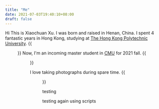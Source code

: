 ```yaml
---
title: "Me"
date: 2021-07-03T19:40:10+08:00
draft: false
---
```


Hi This is Xiaochuan Xu. I was born and raised in Henan, China. I spent 4 fantastic years in Hong Kong, studying at [The Hong Kong Polytechnic University](https://www.polyu.edu.hk/en/).
{{<figure src="/images/polyu.png" width="160" height="160" class="style='display: inline'">}}
Now, I'm an incoming master student in [CMU](https://www.cmu.edu/) for 2021 fall.
{{<figure src="/images/cmu.png" width="100" height="100">}}

I love taking photographs during spare time.
{{<figure src="/images/NightView.jpeg" width="574" height="326" >}}

testing

testing again using scripts
